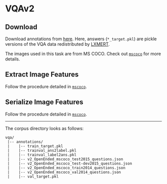 # VQAv2

## Download
Download annotations from [here](https://sid.erda.dk/sharelink/dBf0YCAZaD).
Here, answers (`*_target.pkl`) are pickle versions of the VQA data redistributed by [LXMERT](https://github.com/airsplay/lxmert#vqa). 

The images used in this task are from MS COCO.
Check out [`mscoco`](../mscoco) for more details.

## Extract Image Features
Follow the procedure detailed in [`mscoco`](../mscoco).

## Serialize Image Features
Follow the procedure detailed in [`mscoco`](../mscoco).

---

The corpus directory looks as follows:
```text
vqa/
 |-- annotations/
 |    |-- train_target.pkl
 |    |-- trainval_ans2label.pkl
 |    |-- trainval_label2ans.pkl
 |    |-- v2_OpenEnded_mscoco_test2015_questions.json
 |    |-- v2_OpenEnded_mscoco_test-dev2015_questions.json
 |    |-- v2_OpenEnded_mscoco_train2014_questions.json
 |    |-- v2_OpenEnded_mscoco_val2014_questions.json
 |    |-- val_target.pkl

```

